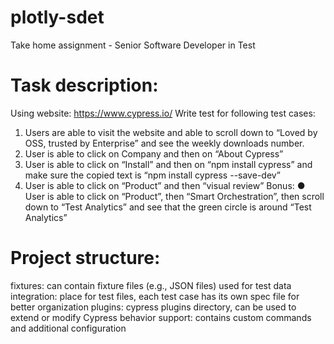 # plotly-sdet
Take home assignment - Senior Software Developer in Test

# Task description:
Using website: https://www.cypress.io/
Write test for following test cases:
1. Users are able to visit the website and able to scroll down to “Loved by OSS,
trusted by Enterprise” and see the weekly downloads number.
2. User is able to click on Company and then on “About Cypress”
3. User is able to click on “Install” and then on “npm install cypress” and make sure
the copied text is “npm install cypress --save-dev”
4. User is able to click on “Product” and then “visual review”
Bonus:
● User is able to click on “Product”, then “Smart Orchestration”, then scroll down to
“Test Analytics” and see that the green circle is around “Test Analytics”

# Project structure:
fixtures: can contain fixture files (e.g., JSON files) used for test data
integration: place for test files, each test case has its own spec file for better organization
plugins: cypress plugins directory, can be used to extend or modify Cypress behavior
support: contains custom commands and additional configuration
